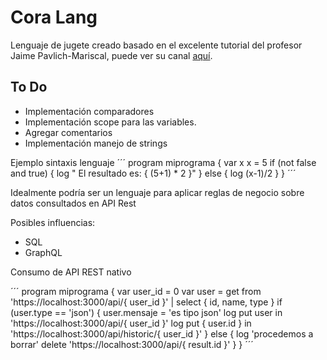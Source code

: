 # Cora Lang

Lenguaje de jugete creado basado en el excelente tutorial del profesor Jaime Pavlich-Mariscal, puede ver su canal [aquí](https://www.youtube.com/playlist?list=PL5BoUl9EDVnBojdOv9J9S9KZPJdOc6HTw).

## To Do

- Implementación comparadores
- Implementación scope para las variables.
- Agregar comentarios
- Implementación manejo de strings

Ejemplo sintaxis lenguaje
´´´
program miprograma {
    var x
    x = 5
    if (not false and true) {
        log " El resultado es: { (5+1) * 2 }"
    } else {
        log (x-1)/2
    }
}
´´´

Idealmente podría ser un lenguaje para aplicar reglas de negocio sobre datos consultados en API Rest

Posibles influencias:
- SQL
- GraphQL

Consumo de API REST nativo

´´´
program miprograma {
	var user_id = 0
	var user = get from 'https://localhost:3000/api/{ user_id }' | select { id, name, type }
    if (user.type == 'json') {
		user.mensaje = 'es tipo json'
		log put user in 'https://localhost:3000/api/{ user_id }'
		log put { user.id } in 'https://localhost:3000/api/historic/{ user_id }'
    } else {
		log 'procedemos a borrar'
		delete 'https://localhost:3000/api/{ result.id }'
    }
}
´´´
